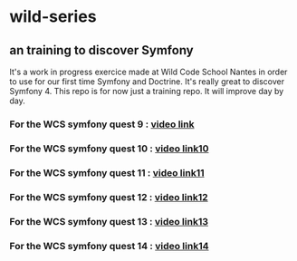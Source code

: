 # wild-series

## an training to discover Symfony
It's a work in progress exercice made at Wild Code School Nantes in order to use for our first time Symfony and Doctrine. 
It's really great to discover Symfony 4.
This repo is for now just a training repo. It will improve day by day.

### For the WCS symfony quest 9 : [video link](https://www.loom.com/share/fcb892dcc76a4544bb0d39d54a337de6)
### For the WCS symfony quest 10 : [video link10](https://www.loom.com/share/a7df8e13bade41868afa4410be67c6f7)
### For the WCS symfony quest 11 : [video link11](https://www.loom.com/share/9a12ada8c39b4f71aa56f9481d283147)
### For the WCS symfony quest 12 : [video link12](https://www.loom.com/share/ff7061e80af14fbb8e46fd0c60ed266e)
### For the WCS symfony quest 13 : [video link13](https://www.loom.com/share/6d52a4cbd30e496b9d2a45aa8ac14bae)
### For the WCS symfony quest 14 : [video link14](https://www.loom.com/share/5b8e1d0a5945408185d2f183d453fafd)
